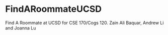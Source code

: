 # FindARoommateUCSD
Find A Roommate at UCSD for CSE 170/Cogs 120. Zain Ali Baquar, Andrew Li and Joanna Lu
